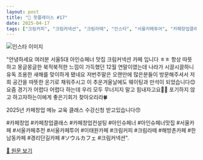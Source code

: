 ```yaml
---
layout: post
title: "📍 핫플레이스 #17"
date: 2025-04-17
tags: ["크림커피", "크림커넥션", "크림라떼", "인스타", "서울카페투어", "카페창업클래스", "ソウルカフェ", "아인슈페너", "이태원카페", "카페창업컨설팅", "카페창업", "해방촌카페", "서울카페추천", "한남동카페", "서울카페", "카페", "경리단길카페", "서울", "아인슈페너맛집"]
---
```


![인스타 이미지](https://scontent-ssn1-1.cdninstagram.com/v/t51.29350-15/473729310_594968556495859_889666841276474772_n.jpg?stp=c288.0.864.864a_dst-jpg_e35_s640x640_tt6&_nc_cat=107&ccb=1-7&_nc_sid=18de74&_nc_ohc=KqViAWOyUaQQ7kNvwHu-OT_&_nc_oc=Adn1WZyMJhfZUCRKhobZS0Ap3O-TbvKcmbocO03gSII9iPhJ_Xrt2qKbLidR4g3ntAs&_nc_zt=23&_nc_ht=scontent-ssn1-1.cdninstagram.com&_nc_gid=Lrwj-dDw7S-3cOBgNtPwxQ&oh=00_AfELTQ8Bbp2x4lINJMfpYKsw-j4imdp-8NNpPiAeV5GpXQ&oe=6805C274)

"안녕하세요 여러분 서울5대 아인슈페너 맛집 크림커넥션 카페 입니다 ㅎㅎ
항상 따뜻하고 몽글몽글한 북적북적한 느낌이 가득했던 12월 연말이였는데 나라가 시끌시끌하니 유독 조용한 새해를 맞이하게 됐네요
저번주말은 오랜만에 많은분들이 방문해주셔서 저희 공간을 따뜻한 온기로 채워주시고 이 추운겨울날에도 웨이팅과 만석이 되었습니다😊
요즘 경기가 어렵다 어렵다 하는데 우리 모두 무너지지 말고 힘내자고요🙌🏻
포기하지 않고 하고자하는이에게 좋은기회가 찾아오리라🍀

2025년 카페창업 메뉴 교육 클래스 수강신청 받고있습니다😙

#카페창업 #카페창업클래스 #카페창업컨설팅 #아인슈페너 #아인슈페너맛집 #서울카페 #서울카페추천 #서울카페투어 #이태원카페 #크림커피 #크림라떼 #해방촌카페 #한남동카페 #경리단길카페 #ソウルカフェ #크림커넥션".

[🔗 원문 보기](https://www.instagram.com/p/DE1RNl6ScFU/)
